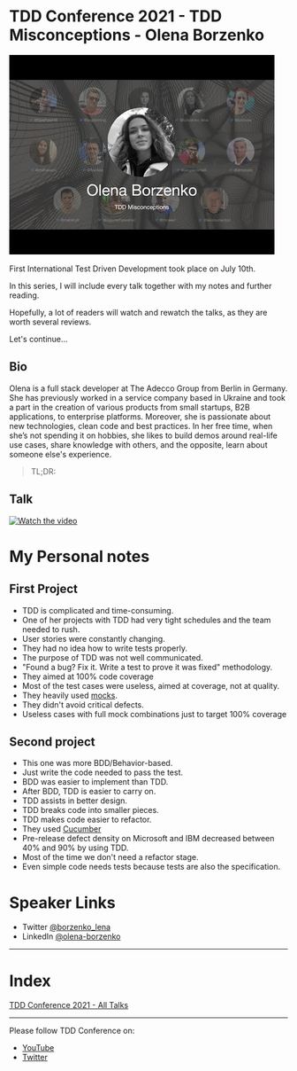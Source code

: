 # TDD Conference 2021 - TDD Misconceptions - Olena Borzenko

![TDD Conference 2021 - TDD Misconceptions - Olena Borzenko](TDD%20Conference%202021%20-%20TDD%20Misconceptions%20-%20Olena%20Borzenko.jpg)

First International Test Driven Development took place on July 10th. 

In this series, I will include every talk together with my notes and further reading.

Hopefully, a lot of readers will watch and rewatch the talks, as they are worth several reviews.

Let's continue...

## Bio 

Olena is a full stack developer at The Adecco Group from Berlin in Germany. She has previously worked in a service company based in Ukraine and took a part in the creation of various products from small startups, B2B applications, to enterprise platforms. Moreover, she is passionate about new technologies, clean code and best practices. In her free time, when she’s not spending it on hobbies, she likes to build demos around real-life use cases, share knowledge with others, and the opposite, learn about someone else's experience.
 
> TL;DR:  

## Talk

[![Watch the video](https://img.youtube.com/vi/TbkBMeAt4K0/sddefault.jpg)](https://youtu.be/TbkBMeAt4K0) 

# My Personal notes

## First Project
- TDD is complicated and time-consuming.
- One of her projects with TDD had very tight schedules and the team needed to rush.
- User stories were constantly changing.
- They had no idea how to write tests properly.
- The purpose of TDD was not well communicated.
- "Found a bug? Fix it. Write a test to prove it was fixed" methodology.
- They aimed at 100% code coverage
- Most of the test cases were useless, aimed at coverage, not at quality.
- They heavily used [mocks](https://github.com/mcsee/Software-Design-Articles/tree/main/Articles/Code%20Smells/Code%20Smell%2030%20-%20Mocking%20Business/readme.md).
- They didn't avoid critical defects.
- Useless cases with full mock combinations just to target 100% coverage

## Second project 

- This one was more BDD/Behavior-based.
- Just write the code needed to pass the test.
- BDD was easier to implement than TDD.
- After BDD, TDD is easier to carry on.
- TDD assists in better design.
- TDD breaks code into smaller pieces.
- TDD makes code easier to refactor.
- They used [Cucumber](https://cucumber.io/) 
- Pre-release defect density on Microsoft and IBM decreased between 40% and 90% by using TDD.
- Most of the time we don't need a refactor stage.
- Even simple code needs tests because tests are also the specification.  ​

# Speaker Links

- Twitter [@borzenko_lena](https://twitter.com/borzenko_lena) 
- LinkedIn [@olena-borzenko](https://www.linkedin.com/in/olena-borzenko/)
​
* * *

# Index

[TDD Conference 2021 - All Talks](https://github.com/mcsee/Software-Design-Articles/tree/main/Articles/TDD%20Conference%202021/TDD%20Conference%202021%20-%20All%20Talks/readme.md)

* * *

Please follow TDD Conference on:

- [YouTube](https://www.youtube.com/channel/UCKn-DadPoyYssfAOMk1LSew)
- [Twitter](https://twitter.com/tddconf)
